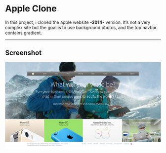 # Apple Clone

In this project, i cloned the apple website **-2014-** version. It’s not a very complex site but the goal is to use background photos, and the top navbar contains gradient.

---
## Screenshot

![full web clone](images/fullweb-pic.png)